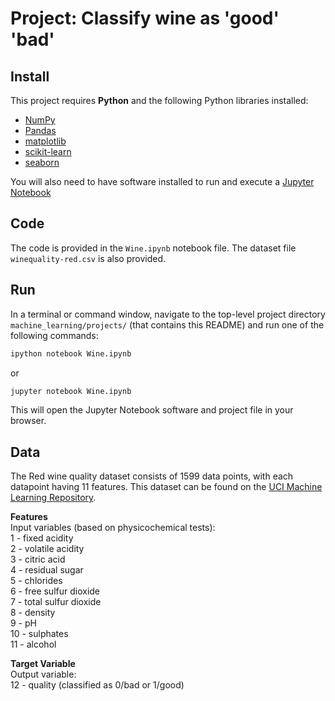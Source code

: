 # Project: Classify wine as 'good' 'bad'

## Install

This project requires **Python** and the following Python libraries installed:

- [NumPy](http://www.numpy.org/)
- [Pandas](http://pandas.pydata.org/)
- [matplotlib](http://matplotlib.org/)
- [scikit-learn](http://scikit-learn.org/stable/)
- [seaborn](https://seaborn.pydata.org/)

You will also need to have software installed to run and execute a [Jupyter Notebook](http://ipython.org/notebook.html)


## Code

The code is provided in the `Wine.ipynb` notebook file. The dataset file `winequality-red.csv` is also provided. 

## Run

In a terminal or command window, navigate to the top-level project directory `machine_learning/projects/` (that contains this README) and run one of the following commands:

```bash
ipython notebook Wine.ipynb
```  
or
```bash
jupyter notebook Wine.ipynb
```

This will open the Jupyter Notebook software and project file in your browser.

## Data

The Red wine quality dataset consists of 1599 data points, with each datapoint having 11 features. This dataset can be found on the [UCI Machine Learning Repository](https://archive.ics.uci.edu/ml/datasets/wine+quality).

**Features**
<br/>Input variables (based on physicochemical tests):
<br/>1 - fixed acidity
<br/>2 - volatile acidity
<br/>3 - citric acid
<br/>4 - residual sugar
<br/>5 - chlorides
<br/>6 - free sulfur dioxide
<br/>7 - total sulfur dioxide
<br/>8 - density
<br/>9 - pH
<br/>10 - sulphates
<br/>11 - alcohol




**Target Variable**
<br/>Output variable:
<br/>12 - quality (classified as 0/bad or 1/good)
